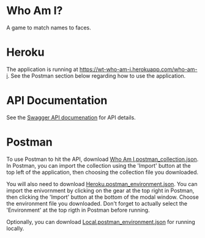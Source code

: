 # Who Am I?
A game to match names to faces.

# Heroku
The application is running at https://wt-who-am-i.herokuapp.com/who-am-i. See the Postman section below regarding how to use the application.

# API Documentation
See the [Swagger API documenation](https://wt-who-am-i.herokuapp.com/who-am-i/swagger-ui.html) for API details.

# Postman
To use Postman to hit the API, download [Who Am I.postman_collection.json](https://github.com/dmhenry/wt-who-am-i/blob/master/Postman). In Postman, you can import the collection using the 'Import' button at the top left of the application, then choosing the collection file you downloaded.

You will also need to download [Heroku.postman_environment.json](https://github.com/dmhenry/wt-who-am-i/blob/master/Postman). You can import the enivornment by clicking on the gear at the top right in Postman, then clicking the 'Import' button at the bottom of the modal window. Choose the environment file you downloaded. Don't forget to actually select the 'Environment' at the top rigth in Postman before running.

Optionally, you can download [Local.postman_environment.json](https://github.com/dmhenry/wt-who-am-i/blob/master/Postman) for running locally.
